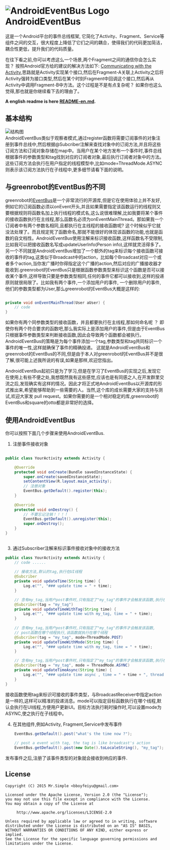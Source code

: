 # ![AndroidEventBus Logo](http://img.blog.csdn.net/20150203120217873)  AndroidEventBus

  这是一个Android平台的事件总线框架, 它简化了Activity、Fragment、Service等组件之间的交互，很大程度上降低了它们之间的耦合，使得我们的代码更加简洁，耦合性更低，提升我们的代码质量。      

  在往下看之前,你可以考虑这么一个场景,两个Fragment之间的通信你会怎么实现？
  按照Android官方给的建议的解决方法如下: [Communicating with the Activity](http://developer.android.com/intl/zh-cn/guide/components/fragments.html#CommunicatingWithActivity),思路就是Activity实现某个接口,然后在Fragment-A关联上Activity之后将Activity强转为接口类型,然后在某个时刻Fragment中回调这个接口,然后再从Activity中调用Fragment-B中方法。这个过程是不是有点复杂呢？ 如果你也这么觉得,那也就是你继续看下去的理由了。       
        
   ****A english readme is here [README-en.md](README-en.md).****    
  
## 基本结构
 ![结构图](http://img.blog.csdn.net/20150203125508110)      
 AndroidEventBus类似于观察者模式,通过register函数将需要订阅事件的对象注册到事件总线中,然后根据@Subcriber注解来查找对象中的订阅方法,并且将这些订阅方法和订阅对象存储在map中。当用户在某个地方发布一个事件时,事件总线根据事件的参数类型和tag找到对应的订阅者对象,最后执行订阅者对象中的方法。这些订阅方法会执行在用户指定的线程模型中,比如mode=ThreadMode.ASYNC则表示该订阅方法执行在子线程中,更多细节请看下面的说明。        	
 
## 与greenrobot的EventBus的不同
   greenrobot的<a href="https://github.com/greenrobot/EventBus" target="_blank">EventBus</a>是一个非常流行的开源库,但是它在使用体验上并不友好,例如它的订阅函数必须以onEvent开头,并且如果需要指定该函数运行的线程则又要根据规则将函数名加上执行线程的模式名,这么说很难理解,比如我要将某个事件的接收函数执行在主线程,那么函数名必须为onEventMainThread。那如果我一个订阅者中有两个参数名相同,且都执行在主线程的接收函数呢? 这个时候似乎它就没法处理了。而且规定死了函数命名,那就不能很好的体现该函数的功能,也就是函数的自文档性。AndroidEventBus使用注解来标识接收函数,这样函数名不受限制,比如我可以把接收函数名写成updateUserInfo(Person info),这样就灵活得多了。    
   另一个不同就是AndroidEventBus增加了一个额外的tag来标识每个接收函数可接收的事件的tag,这类似于Broadcast中的action，比如每个Broadcast对应一个或者多个action,当你发广播时你得指定这个广播的action,然后对应的广播接收器才能收到.greenrobot的EventBus只是根据函数参数类型来标识这个函数是否可以接收某个事件,这样导致只要是参数类型相同,任何的事件它都可以接收到,这样的投递原则就很局限了。比如我有两个事件,一个添加用户的事件, 一个删除用户的事件,他们的参数类型都为User,那么greenrobot的EventBus大概是这样的: 
```java

private void onEventMainThread(User aUser) {
	// code 
}
```        
   如果你有两个同参数类型的接收函数，并且都要执行在主线程,那如何命名呢 ？  即使你有两个符合要求的函数吧,那么我实际上是添加用户的事件,但是由于EventBus只根据事件参数类型来判断接收函数,因此会导致两个函数都会被执行。AndroidEventBus的策略是为每个事件添加一个tag,参数类型和tag共同标识一个事件的唯一性,这样就确保了事件的精确投递。
   这就是AndroidEventBus和greenrobot的EventBus的不同,但是由于本人对greenrobot的EventBus并不是很了解,很可能上述我所说的有误,如果是那样,欢迎您指出。         
   
   AndroidEventBus起初只是为了学习,但是在学习了EventBus的实现之后,发现它在使用上有些不便之处,我想既然我有这些感觉,应该也是有同感之人,在开发群里交流之后,发现确实有这样的情况。因此才将正式地AndroidEventBus以开源库的形式推出来,希望能够帮助到一些需要的人。当然,这个库的成长需要大家的支持与测试,欢迎大家发 pull request。如果你需要的是一个相对稳定的库,greenrobot的EventBus和square的otto都是非常好的选择。       
   

## 使用AndroidEventBus 
 你可以按照下面几个步骤来使用AndroidEventBus.     
         
1. 注册事件接收对象
```java
   
public class YourActivity extends Activity {

    @Override
    protected void onCreate(Bundle savedInstanceState) {
        super.onCreate(savedInstanceState);
        setContentView(R.layout.main_activity);
        // 注册对象
        EventBus.getDefault().register(this);
    }
    
    @Override
    protected void onDestroy() {
        // 不要忘记注销！！！！
        EventBus.getDefault().unregister(this);
        super.onDestroy();
    }
}
   
```      

3. 通过Subscriber注解来标识事件接收对象中的接收方法        
```java
public class YourActivity extends Activity {
    // code ......
    
    // 接收方法,默认的tag,执行在UI线程
    @Subcriber
    private void updateTime(String time) {
        Log.e("", "### update time = " + time);
    }

	// 含有my_tag,当用户post事件时,只有指定了"my_tag"的事件才会触发该函数,执行在UI线程
    @Subcriber(tag = "my_tag")
    private void updateTimeWithTag(String time) {
        Log.e("", "### update time with my_tag, time = " + time);
    }
    
    // 含有my_tag,当用户post事件时,只有指定了"my_tag"的事件才会触发该函数,
    // post函数在哪个线程执行,该函数就执行在哪个线程    
    @Subcriber(tag = "my_tag", mode=ThreadMode.POST)
    private void updateTimeWithMode(String time) {
        Log.e("", "### update time with my_tag, time = " + time);
    }

	// 含有my_tag,当用户post事件时,只有指定了"my_tag"的事件才会触发该函数,执行在一个独立的线程
    @Subcriber(tag = "my_tag", mode = ThreadMode.ASYNC)
    private void updateTimeAsync(String time) {
        Log.e("", "### update time async , time = " + time + ", thread name = " + Thread.currentThread().getName());
    }
}
```       

  接收函数使用tag来标识可接收的事件类型，与BroadcastReceiver中指定action是一样的,这样可以精准的投递消息。mode可以指定目标函数执行在哪个线程,默认会执行在UI线程,方便用户更新UI。目标方法执行耗时操作时,可以设置mode为ASYNC,使之执行在子线程中。           
  
4. 在其他组件,例如Activity, Fragment,Service中发布事件      
```java
    EventBus.getDefault().post("what's the time now ?");
    
    // post a event with tag, the tag is like broadcast's action
    EventBus.getDefault().post(new Date().toLocaleString(), "my_tag");
```       
   发布事件之后,注册了该事件类型的对象就会接收到响应的事件.



## License
```
Copyright (C) 2015 Mr.Simple <bboyfeiyu@gmail.com>

Licensed under the Apache License, Version 2.0 (the "License");
you may not use this file except in compliance with the License.
You may obtain a copy of the License at

     http://www.apache.org/licenses/LICENSE-2.0

Unless required by applicable law or agreed to in writing, software
distributed under the License is distributed on an "AS IS" BASIS,
WITHOUT WARRANTIES OR CONDITIONS OF ANY KIND, either express or implied.
See the License for the specific language governing permissions and
limitations under the License.
```      
